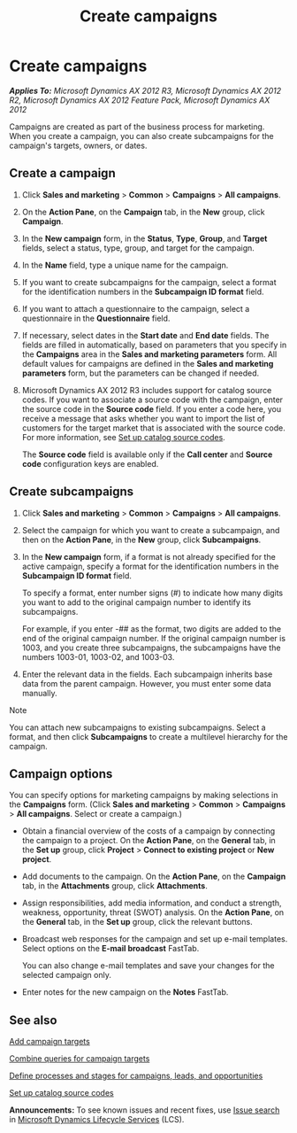 ﻿---
title: Create campaigns
TOCTitle: Create campaigns
ms:assetid: 7635e393-4e36-4f08-9927-6aeb515e2cec
ms:mtpsurl: https://technet.microsoft.com/en-us/library/Aa550035(v=AX.60)
ms:contentKeyID: 36811410
ms.date: 04/18/2014
mtps_version: v=AX.60
f1_keywords:
- campaigns
- campaign
---

# Create campaigns 


_**Applies To:** Microsoft Dynamics AX 2012 R3, Microsoft Dynamics AX 2012 R2, Microsoft Dynamics AX 2012 Feature Pack, Microsoft Dynamics AX 2012_

Campaigns are created as part of the business process for marketing. When you create a campaign, you can also create subcampaigns for the campaign's targets, owners, or dates.

## Create a campaign

1.  Click **Sales and marketing** \> **Common** \> **Campaigns** \> **All campaigns**.

2.  On the **Action Pane**, on the **Campaign** tab, in the **New** group, click **Campaign**.

3.  In the **New campaign** form, in the **Status**, **Type**, **Group**, and **Target** fields, select a status, type, group, and target for the campaign.

4.  In the **Name** field, type a unique name for the campaign.

5.  If you want to create subcampaigns for the campaign, select a format for the identification numbers in the **Subcampaign ID format** field.

6.  If you want to attach a questionnaire to the campaign, select a questionnaire in the **Questionnaire** field.

7.  If necessary, select dates in the **Start date** and **End date** fields. The fields are filled in automatically, based on parameters that you specify in the **Campaigns** area in the **Sales and marketing parameters** form. All default values for campaigns are defined in the **Sales and marketing parameters** form, but the parameters can be changed if needed.

8.  Microsoft Dynamics AX 2012 R3 includes support for catalog source codes. If you want to associate a source code with the campaign, enter the source code in the **Source code** field. If you enter a code here, you receive a message that asks whether you want to import the list of customers for the target market that is associated with the source code. For more information, see [Set up catalog source codes](set-up-catalog-source-codes.md).
    
    The **Source code** field is available only if the **Call center** and **Source code** configuration keys are enabled.

## Create subcampaigns

1.  Click **Sales and marketing** \> **Common** \> **Campaigns** \> **All campaigns**.

2.  Select the campaign for which you want to create a subcampaign, and then on the **Action Pane**, in the **New** group, click **Subcampaigns**.

3.  In the **New campaign** form, if a format is not already specified for the active campaign, specify a format for the identification numbers in the **Subcampaign ID format** field.
    
    To specify a format, enter number signs (\#) to indicate how many digits you want to add to the original campaign number to identify its subcampaigns.
    
    For example, if you enter -\#\# as the format, two digits are added to the end of the original campaign number. If the original campaign number is 1003, and you create three subcampaigns, the subcampaigns have the numbers 1003-01, 1003-02, and 1003-03.

4.  Enter the relevant data in the fields. Each subcampaign inherits base data from the parent campaign. However, you must enter some data manually.


> [!NOTE]
> <P>You can attach new subcampaigns to existing subcampaigns. Select a format, and then click <STRONG>Subcampaigns</STRONG> to create a multilevel hierarchy for the campaign.</P>



## Campaign options

You can specify options for marketing campaigns by making selections in the **Campaigns** form. (Click **Sales and marketing** \> **Common** \> **Campaigns** \> **All campaigns**. Select or create a campaign.)

  - Obtain a financial overview of the costs of a campaign by connecting the campaign to a project. On the **Action Pane**, on the **General** tab, in the **Set up** group, click **Project** \> **Connect to existing project** or **New project**.

  - Add documents to the campaign. On the **Action Pane**, on the **Campaign** tab, in the **Attachments** group, click **Attachments**.

  - Assign responsibilities, add media information, and conduct a strength, weakness, opportunity, threat (SWOT) analysis. On the **Action Pane**, on the **General** tab, in the **Set up** group, click the relevant buttons.

  - Broadcast web responses for the campaign and set up e-mail templates. Select options on the **E-mail broadcast** FastTab.
    
    You can also change e-mail templates and save your changes for the selected campaign only.

  - Enter notes for the new campaign on the **Notes** FastTab.

## See also

[Add campaign targets](add-campaign-targets.md)

[Combine queries for campaign targets](combine-queries-for-campaign-targets.md)

[Define processes and stages for campaigns, leads, and opportunities](define-processes-and-stages-for-campaigns-leads-and-opportunities.md)

[Set up catalog source codes](set-up-catalog-source-codes.md)

  
**Announcements:** To see known issues and recent fixes, use [Issue search](http://go.microsoft.com/fwlink/?linkid=389258) in [Microsoft Dynamics Lifecycle Services](http://go.microsoft.com/fwlink/?linkid=306505) (LCS).

